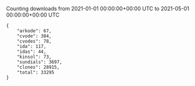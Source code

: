 
Counting downloads from 2021-01-01 00:00:00+00:00 UTC to 2021-05-01 00:00:00+00:00 UTC

```
{
    "arkode": 67,
    "cvode": 304,
    "cvodes": 78,
    "ida": 117,
    "idas": 44,
    "kinsol": 73,
    "sundials": 3697,
    "clones": 28915,
    "total": 33295
}
```
